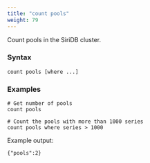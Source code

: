 ```yaml
---
title: "count pools"
weight: 79
---
```


Count pools in the SiriDB cluster.

### Syntax

    count pools [where ...]

### Examples

    # Get number of pools
    count pools

    # Count the pools with more than 1000 series
    count pools where series > 1000

Example output:

    {"pools":2}
